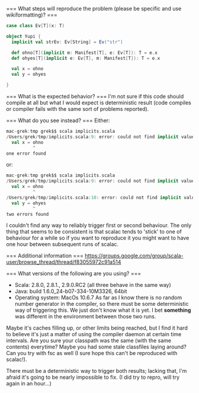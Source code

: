 === What steps will reproduce the problem (please be specific and use wikiformatting)? ===
```scala
case class Ev[T](x: T)

object Yupi {
  implicit val strEv: Ev[String] = Ev("str")

  def ohno[T](implicit m: Manifest[T], e: Ev[T]): T = e.x
  def ohyes[T](implicit e: Ev[T], m: Manifest[T]): T = e.x

  val x = ohno
  val y = ohyes

}
```



=== What is the expected behavior? ===
I'm not sure if this code should compile at all but what I would expect is deterministic result (code compiles or compiler fails with the same sort of problems reported).


=== What do you see instead? ===
Either:
```scala
mac-grek:tmp grek$$ scala implicits.scala 
/Users/grek/tmp/implicits.scala:9: error: could not find implicit value for parameter e: this.Ev[T]
  val x = ohno
          ^
one error found
```

or:
```scala
mac-grek:tmp grek$$ scala implicits.scala 
/Users/grek/tmp/implicits.scala:9: error: could not find implicit value for parameter e: this.Ev[Nothing]
  val x = ohno
          ^
/Users/grek/tmp/implicits.scala:10: error: could not find implicit value for parameter e: this.Ev[Nothing]
  val y = ohyes
          ^
two errors found
```

I couldn't find any way to reliably trigger first or second behaviour. The only thing that seems to be consistent is that scalac tends to 'stick' to one of behaviour for a while so if you want to reproduce it you might want to have one hour between subsequent runs of scalac.

=== Additional information ===
https://groups.google.com/group/scala-user/browse_thread/thread/f83055972c91a514

=== What versions of the following are you using? ===
  - Scala: 2.8.0, 2.8.1., 2.9.0.RC2 (all three behave in the same way)
  - Java: build 1.6.0_24-b07-334-10M3326, 64bit
  - Operating system: MacOs 10.6.7
As far as I know there is no random number generator in the compiler, so there must be some deterministic way of triggering this. We just don't know what it is yet. I bet  **something** was different in the environment between those two runs.

Maybe it's caches filling up, or other limits being reached, but I find it hard to believe it's just a matter of using the compiler daemon at certain time intervals. Are you sure your classpath was the same (with the same contents) everytime? Maybe you had some stale classfiles laying around? Can you try with fsc as well (I sure hope this can't be reproduced with scalac!). 

There must be a deterministic way to trigger both results; lacking that, I'm afraid it's going to be nearly impossible to fix. (I did try to repro, will try again in an hour...)
